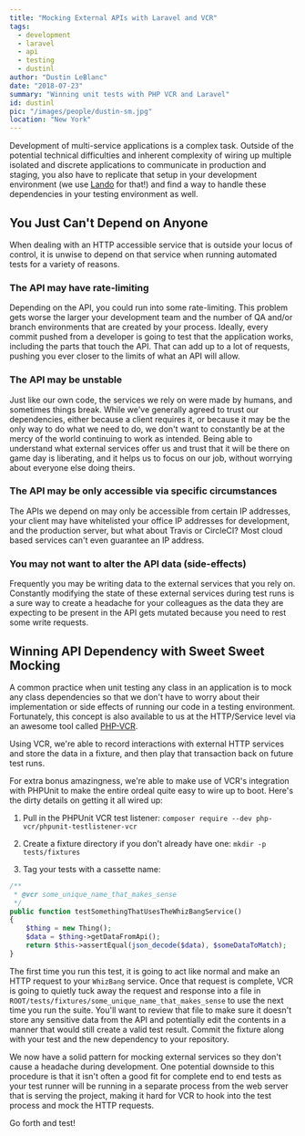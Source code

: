 ```yaml
---
title: "Mocking External APIs with Laravel and VCR"
tags:
  - development
  - laravel
  - api
  - testing
  - dustinl
author: "Dustin LeBlanc"
date: "2018-07-23"
summary: "Winning unit tests with PHP VCR and Laravel"
id: dustinl
pic: "/images/people/dustin-sm.jpg"
location: "New York"
---
```


Development of multi-service applications is a complex task. Outside of the potential technical difficulties and inherent complexity of wiring up multiple isolated and discrete applications to communicate in production and staging, you also have to replicate that setup in your development environment (we use [Lando](https://docs.devwithlando.io) for that!) and find a way to handle these dependencies in your testing environment as well.

## You Just Can't Depend on Anyone

When dealing with an HTTP accessible service that is outside your locus of control, it is unwise to depend on that service when running automated tests for a variety of reasons.

### The API may have rate-limiting

Depending on the API, you could run into some rate-limiting. This problem gets worse the larger your development team and the number of QA and/or branch environments that are created by your process. Ideally, every commit pushed from a developer is going to test that the application works, including the parts that touch the API. That can add up to a lot of requests, pushing you ever closer to the limits of what an API will allow.

### The API may be unstable

Just like our own code, the services we rely on were made by humans, and sometimes things break. While we've generally agreed to trust our dependencies, either because a client requires it, or because it may be the only way to do what we need to do, we don't want to constantly be at the mercy of the world continuing to work as intended. Being able to understand what external services offer us and trust that it will be there on game day is liberating, and it helps us to focus on our job, without worrying about everyone else doing theirs.

### The API may be only accessible via specific circumstances

The APIs we depend on may only be accessible from certain IP addresses, your client may have whitelisted your office IP addresses for development, and the production server, but what about Travis or CircleCI? Most cloud based services can't even guarantee an IP address.

### You may not want to alter the API data (side-effects)

Frequently you may be writing data to the external services that you rely on. Constantly modifying the state of these external services during test runs is a sure way to create a headache for your colleagues as the data they are expecting to be present in the API gets mutated because you need to rest some write requests.

## Winning API Dependency with Sweet Sweet Mocking

A common practice when unit testing any class in an application is to mock any class dependencies so that we don't have to worry about their implementation or side effects of running our code in a testing environment. Fortunately, this concept is also available to us at the HTTP/Service level via an awesome tool called [PHP-VCR](https://github.com/php-vcr/php-vcr).

Using VCR, we're able to record interactions with external HTTP services and store the data in a fixture, and then play that transaction back on future test runs.

For extra bonus amazingness, we're able to make use of VCR's integration with PHPUnit to make the entire ordeal quite easy to wire up to boot. Here's the dirty details on getting it all wired up:

1. Pull in the PHPUnit VCR test listener: `composer require --dev php-vcr/phpunit-testlistener-vcr
`
2. Create a fixture directory if you don't already have one: `mkdir -p tests/fixtures`

3. Tag your tests with a cassette name:
```php
/**
 * @vcr some_unique_name_that_makes_sense
 */
public function testSomethingThatUsesTheWhizBangService()
{
    $thing = new Thing();
    $data = $thing->getDataFromApi();
    return $this->assertEqual(json_decode($data), $someDataToMatch);
}
```

The first time you run this test, it is going to act like normal and make an HTTP request to your `WhizBang` service. Once that request is complete, VCR is going to quietly tuck away the request and response into a file in `ROOT/tests/fixtures/some_unique_name_that_makes_sense` to use the next time you run the suite. You'll want to review that file to make sure it doesn't store any sensitive data from the API and potentially edit the contents in a manner that would still create a valid test result. Commit the fixture along with your test and the new dependency to your repository.

We now have a solid pattern for mocking external services so they don't cause a headache during development. One potential downside to this procedure is that it isn't often a good fit for complete end to end tests as your test runner will be running in a separate process from the web server that is serving the project, making it hard for VCR to hook into the test process and mock the HTTP requests.

Go forth and test!
